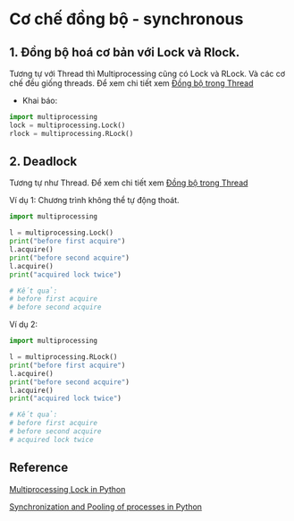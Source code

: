# Cơ chế đồng bộ - synchronous
## 1. Đồng bộ hoá cơ bản với Lock và Rlock.
Tương tự với Thread thì Multiprocessing cũng có Lock và RLock. Và các cơ chế đều giống threads. Để xem chi tiết xem [Đồng bộ trong Thread](/threads/4-synchronous.md)

- Khai báo:
```python
import multiprocessing
lock = multiprocessing.Lock()
rlock = multiprocessing.RLock()
```

## 2. Deadlock
Tương tự như Thread. Để xem chi tiết xem [Đồng bộ trong Thread](/threads/4-synchronous.md)

Ví dụ 1: Chương trình không thể tự động thoát.
```python
import multiprocessing

l = multiprocessing.Lock()
print("before first acquire")
l.acquire()
print("before second acquire")
l.acquire()
print("acquired lock twice")

# Kết quả:
# before first acquire
# before second acquire
```

Ví dụ 2:
```python
import multiprocessing

l = multiprocessing.RLock()
print("before first acquire")
l.acquire()
print("before second acquire")
l.acquire()
print("acquired lock twice")

# Kết quả:
# before first acquire
# before second acquire
# acquired lock twice
```

## Reference
[Multiprocessing Lock in Python](https://superfastpython.com/multiprocessing-mutex-lock-in-python/)

[Synchronization and Pooling of processes in Python](https://www.tutorialspoint.com/synchronization-and-pooling-of-processes-in-python)